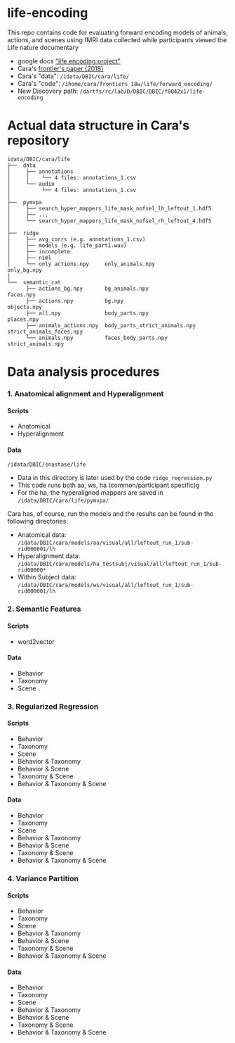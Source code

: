# life-encoding
This repo contains code for evaluating forward encoding models of animals, actions, and scenes using fMRI data collected while participants viewed the Life nature documentary

* google docs ["life encoding project"](https://docs.google.com/document/d/1kM9YBm-OaNljDIAbFfehQLxfugjoejJuO-nBYPkV1RU/edit?ts=5ec57676)
* Cara's [frontier's paper (2018)](https://www.frontiersin.org/articles/10.3389/fnins.2018.00437/full)
* Cara's "data": `/idata/DBIC/cara/life/`
* Cara's "code": `/ihome/cara/frontiers_18w/life/forward_encoding/`
* New Discovery path: `/dartfs/rc/lab/D/DBIC/DBIC/f0042x1/life-encoding`



# Actual data structure in Cara's repository
```
idata/DBIC/cara/life
├──  data
│     ├── annotations 
│     │    └── 4 files: annotations_1.csv
│     └── audio 
│          └── 4 files: annotations_1.csv
│     
├──  pymvpa
│     ├── search_hyper_mappers_life_mask_nofsel_lh_leftout_1.hdf5
│     ├── ...
│     └── search_hyper_mappers_life_mask_nofsel_rh_leftout_4.hdf5
│
├──  ridge
│     ├── avg_corrs (e.g. annotations_1.csv)
│     ├── models (e.g. life_part1.wav)
│     ├── incomplete
│     ├── niml
│     └── only actions.npy     only_animals.npy               only_bg.npy            
│     
└──  semantic_cat
      ├── actions_bg.npy       bg_animals.npy                 faces.npy
      ├── actions.npy          bg.npy                         objects.npy
      ├── all.npy              body_parts.npy                 places.npy
      ├── animals_actions.npy  body_parts_strict_animals.npy  strict_animals_faces.npy
      └── animals.npy          faces_body_parts.npy           strict_animals.npy
```


# Data analysis procedures
### 1. Anatomical alignment and Hyperalignment
#### Scripts
* Anatomical
* Hyperalignment

#### Data
`/idata/DBIC/snastase/life`
* Data in this directory is later used by the code `ridge_regression.py`
* This code runs both aa, ws, ha (common/participant specific)g
* For the ha, the hyperaligned mappers are saved in `/idata/DBIC/cara/life/pymvpa/`

Cara has, of course, run the models and the results can be found in the following directories: 

* Anatomical data: `/idata/DBIC/cara/models/aa/visual/all/leftout_run_1/sub-rid000001/lh`
* Hyperalignment data: `/idata/DBIC/cara/models/ha_testsubj/visual/all/leftout_run_1/sub-rid00000*`
* Within Subject data: `/idata/DBIC/cara/models/ws/visual/all/leftout_run_1/sub-rid000001/lh`

### 2. Semantic Features
#### Scripts
* word2vector
#### Data
* Behavior
* Taxonomy
* Scene

### 3. Regularized Regression
#### Scripts
* Behavior
* Taxonomy
* Scene
* Behavior & Taxonomy
* Behavior & Scene
* Taxonomy & Scene
* Behavior & Taxonomy & Scene
#### Data
* Behavior
* Taxonomy
* Scene
* Behavior & Taxonomy
* Behavior & Scene
* Taxonomy & Scene
* Behavior & Taxonomy & Scene

### 4. Variance Partition
#### Scripts
* Behavior
* Taxonomy
* Scene
* Behavior & Taxonomy
* Behavior & Scene
* Taxonomy & Scene
* Behavior & Taxonomy & Scene
#### Data
* Behavior
* Taxonomy
* Scene
* Behavior & Taxonomy
* Behavior & Scene
* Taxonomy & Scene
* Behavior & Taxonomy & Scene
